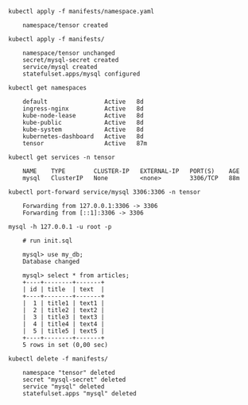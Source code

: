     kubectl apply -f manifests/namespace.yaml

        namespace/tensor created
    
    kubectl apply -f manifests/

        namespace/tensor unchanged
        secret/mysql-secret created
        service/mysql created
        statefulset.apps/mysql configured

    kubectl get namespaces

        default                Active   8d
        ingress-nginx          Active   8d
        kube-node-lease        Active   8d
        kube-public            Active   8d
        kube-system            Active   8d
        kubernetes-dashboard   Active   8d
        tensor                 Active   87m

    kubectl get services -n tensor

        NAME    TYPE        CLUSTER-IP   EXTERNAL-IP   PORT(S)    AGE
        mysql   ClusterIP   None         <none>        3306/TCP   88m

    kubectl port-forward service/mysql 3306:3306 -n tensor

        Forwarding from 127.0.0.1:3306 -> 3306
        Forwarding from [::1]:3306 -> 3306

    mysql -h 127.0.0.1 -u root -p

        # run init.sql

        mysql> use my_db;
        Database changed

        mysql> select * from articles;
        +----+--------+-------+
        | id | title  | text  |
        +----+--------+-------+
        |  1 | title1 | text1 |
        |  2 | title2 | text2 |
        |  3 | title3 | text3 |
        |  4 | title4 | text4 |
        |  5 | title5 | text5 |
        +----+--------+-------+
        5 rows in set (0,00 sec)

    kubectl delete -f manifests/

        namespace "tensor" deleted
        secret "mysql-secret" deleted
        service "mysql" deleted
        statefulset.apps "mysql" deleted
